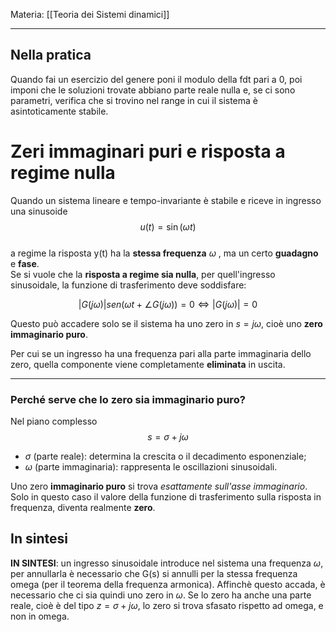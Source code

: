 Materia: [[Teoria dei Sistemi dinamici]]

---

## Nella pratica

Quando fai un esercizio del genere poni il modulo della fdt pari a 0, poi imponi che le soluzioni trovate abbiano parte reale nulla e, se ci sono parametri, verifica che si trovino nel range in cui il sistema è asintoticamente stabile.

# Zeri immaginari puri e risposta a regime nulla

Quando un sistema lineare e tempo-invariante è stabile e riceve in ingresso una sinusoide  
$$u(t) = \sin(\omega t)$$  
a regime la risposta  y(t)  ha la **stessa frequenza**  $\omega$ , ma un certo **guadagno** e **fase**.  
Se si vuole che la **risposta a regime sia nulla**, per quell'ingresso sinusoidale, la funzione di trasferimento deve soddisfare:

$$|G(j\omega)|sen(\omega t + \angle{G(j\omega)} ) = 0 \Leftrightarrow |G(j\omega)| = 0$$

Questo può accadere solo se il sistema ha uno zero in  $s = j\omega$, cioè uno **zero immaginario puro**.  

Per cui se un ingresso ha una frequenza pari alla parte immaginaria dello zero, quella componente viene completamente **eliminata** in uscita.

---

### Perché serve che lo zero sia immaginario puro?

Nel piano complesso $$s = \sigma + j\omega$$
- $\sigma$  (parte reale): determina la crescita o il decadimento esponenziale;
- $\omega$  (parte immaginaria): rappresenta le oscillazioni sinusoidali.

Uno zero **immaginario puro** si trova *esattamente sull'asse immaginario*.  Solo in questo caso il valore della funzione di trasferimento sulla risposta in frequenza,  diventa realmente **zero**.

## In sintesi

**IN SINTESI**: un ingresso sinusoidale introduce nel sistema una frequenza $\omega$, per annullarla è necessario che G(s) si annulli per la stessa frequenza omega (per il teorema della frequenza armonica). Affinchè questo accada, è necessario che ci sia quindi uno zero in $\omega$. Se lo zero ha anche una parte reale, cioè è del tipo $z = \sigma + j\omega$, lo zero si trova sfasato rispetto ad omega, e non in omega.



